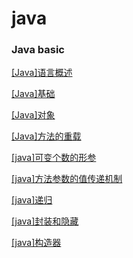# java

### Java basic

<a href="java/[Java]语言概述.html">[Java]语言概述</a>

<a href="java/[Java]基础.html">[Java]基础</a>

<a href="java/[Java]对象.html">[Java]对象</a>

<a href="java/[Java]方法的重载.html">[Java]方法的重载</a>

<a href="java/[java]可变个数的形参.html">[java]可变个数的形参</a>

<a href="java/[java]方法参数的值传递机制.html">[java]方法参数的值传递机制</a>

<a href="java/[java]递归.html">[java]递归</a>

<a href="java/[java]封装和隐藏.html">[java]封装和隐藏</a>

<a href="java/[java]构造器.html">[java]构造器</a>